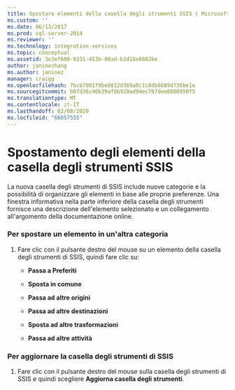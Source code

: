 ```yaml
---
title: Spostare elementi della casella degli strumenti SSIS | Microsoft Docs
ms.custom: ''
ms.date: 06/13/2017
ms.prod: sql-server-2014
ms.reviewer: ''
ms.technology: integration-services
ms.topic: conceptual
ms.assetid: 3e3ef600-9331-453b-80ad-b2d18e6082be
author: janinezhang
ms.author: janinez
manager: craigg
ms.openlocfilehash: 7bcb7001f9be0812d369a0c1c8db6689d736be1e
ms.sourcegitcommit: b87d36c46b39af8b929ad94ec707dee8800950f5
ms.translationtype: MT
ms.contentlocale: it-IT
ms.lasthandoff: 02/08/2020
ms.locfileid: "66057555"
---
```

# <a name="move-ssis-toolbox-items"></a>Spostamento degli elementi della casella degli strumenti SSIS
  La nuova casella degli strumenti di SSIS include nuove categorie e la possibilità di organizzare gli elementi in base alle proprie preferenze. Una finestra informativa nella parte inferiore della casella degli strumenti fornisce una descrizione dell'elemento selezionato e un collegamento all'argomento della documentazione online.  
  
### <a name="to-move-an-item-to-another-category"></a>Per spostare un elemento in un'altra categoria  
  
1.  Fare clic con il pulsante destro del mouse su un elemento della casella degli strumenti di SSIS, quindi fare clic su:  
  
    -   **Passa a Preferiti**  
  
    -   **Sposta in comune**  
  
    -   **Passa ad altre origini**  
  
    -   **Passa ad altre destinazioni**  
  
    -   **Sposta ad altre trasformazioni**  
  
    -   **Passa ad altre attività**  
  
### <a name="to-refresh-the-ssis-toolbox"></a>Per aggiornare la casella degli strumenti di SSIS  
  
1.  Fare clic con il pulsante destro del mouse sulla casella degli strumenti di SSIS e quindi scegliere **Aggiorna casella degli strumenti**.  
  
  
